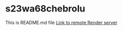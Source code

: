 # s23wa68chebrolu
This is README.md file
[Link to remote Render server](https://s23wa68chebrolu.onrender.com/)
